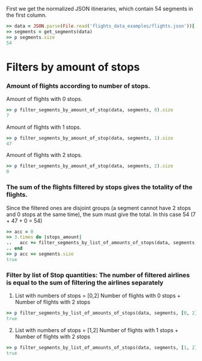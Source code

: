 <!--
Load the necessary libraries
>> require_relative '../../tool/filter_and_sort_functions_for_segments.rb'
<...>

-->

First we get the normalized JSON itineraries, which contain 54 segments in the first column.
```ruby
>> data = JSON.parse(File.read('flights_data_examples/flights.json'))['payload']
>> segments = get_segments(data)
>> p segments.size
54
```

# Filters by amount of stops

### Amount of flights according to number of stops.
Amount of flights with 0 stops.
```ruby
>> p filter_segments_by_amount_of_stop(data, segments, 0).size
7
```
Amount of flights with 1 stops.
```ruby
>> p filter_segments_by_amount_of_stop(data, segments, 1).size
47
```
Amount of flights with 2 stops.
```ruby
>> p filter_segments_by_amount_of_stop(data, segments, 2).size
0
```

### The sum of the flights filtered by stops gives the totality of the flights.
Since the filtered ones are disjoint groups (a segment cannot have 2 stops and 0 stops at the same time), the sum must give the total. In this case 54 (7 + 47 + 0 = 54)
```ruby
>> acc = 0
>> 3.times do |stops_amount|
..   acc += filter_segments_by_list_of_amounts_of_stops(data, segments, stops_amount).size
.. end
>> p acc == segments.size
true
```


### Filter by list of Stop quantities: The number of filtered airlines is equal to the sum of filtering the airlines separately
1) List with numbers of stops = [0,2]
Number of flights with 0 stops + Number of flights with 2 stops
```ruby
>> p filter_segments_by_list_of_amounts_of_stops(data, segments, [0, 2]).size == filter_segments_by_list_of_amounts_of_stops(data, segments, 0).size + filter_segments_by_list_of_amounts_of_stops(data, segments, 2).size
true
```

2) List with numbers of stops = [1,2]
Number of flights with 1 stops + Number of flights with 2 stops
```ruby
>> p filter_segments_by_list_of_amounts_of_stops(data, segments, [1, 2]).size == filter_segments_by_list_of_amounts_of_stops(data, segments, 1).size + filter_segments_by_list_of_amounts_of_stops(data, segments, 2).size
true
```
